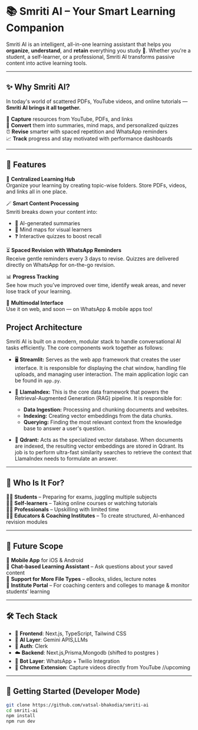 # 📚 Smriti AI – Your Smart Learning Companion

Smriti AI is an intelligent, all-in-one learning assistant that helps you **organize**, **understand**, and **retain** everything you study 🧠. Whether you're a student, a self-learner, or a professional, Smriti AI transforms passive content into active learning tools.

---

## ✨ Why Smriti AI?

In today's world of scattered PDFs, YouTube videos, and online tutorials — **Smriti AI brings it all together.**

🚀 **Capture** resources from YouTube, PDFs, and links  
🧠 **Convert** them into summaries, mind maps, and personalized quizzes  
⏰ **Revise** smarter with spaced repetition and WhatsApp reminders  
📈 **Track** progress and stay motivated with performance dashboards

---

## 🌟 Features

📁 **Centralized Learning Hub**  
Organize your learning by creating topic-wise folders. Store PDFs, videos, and links all in one place.

🪄 **Smart Content Processing**  
Smriti breaks down your content into:
- 📄 AI-generated summaries  
- 🧭 Mind maps for visual learners  
- ❓ Interactive quizzes to boost recall

⏳ **Spaced Revision with WhatsApp Reminders**  
Receive gentle reminders every 3 days to revise. Quizzes are delivered directly on WhatsApp for on-the-go revision.

📊 **Progress Tracking**  
See how much you’ve improved over time, identify weak areas, and never lose track of your learning.

💬 **Multimodal Interface**  
Use it on web, and soon — on WhatsApp & mobile apps too!

## Project Architecture

Smriti AI is built on a modern, modular stack to handle conversational AI tasks efficiently. The core components work together as follows:

- 🖥️ **Streamlit:** Serves as the web app framework that creates the user interface. It is responsible for displaying the chat window, handling file uploads, and managing user interaction. The main application logic can be found in `app.py`.

- 🧠 **LlamaIndex:** This is the core data framework that powers the Retrieval-Augmented Generation (RAG) pipeline. It is responsible for:
  - **Data Ingestion:** Processing and chunking documents and websites.
  - **Indexing:** Creating vector embeddings from the data chunks.
  - **Querying:** Finding the most relevant context from the knowledge base to answer a user's question.

- 💾 **Qdrant:** Acts as the specialized vector database. When documents are indexed, the resulting vector embeddings are stored in Qdrant. Its job is to perform ultra-fast similarity searches to retrieve the context that LlamaIndex needs to formulate an answer.

---

## 👥 Who Is It For?

👨‍🎓 **Students** – Preparing for exams, juggling multiple subjects  
🧑‍💻 **Self-learners** – Taking online courses or watching tutorials  
👩‍💼 **Professionals** – Upskilling with limited time  
👨‍🏫 **Educators & Coaching Institutes** – To create structured, AI-enhanced revision modules

---

## 🔮 Future Scope

📱 **Mobile App** for iOS & Android  
🧠 **Chat-based Learning Assistant** – Ask questions about your saved content  
🧾 **Support for More File Types** – eBooks, slides, lecture notes  
🏫 **Institute Portal** – For coaching centers and colleges to manage & monitor students’ learning

---

## 🛠️ Tech Stack

- 🧩 **Frontend**: Next.js, TypeScript, Tailwind CSS  
- 🧠 **AI Layer**: Gemini APIS,LLMs 
- 🔐 **Auth**: Clerk  
- ☁️ **Backend**: Next.js,Prisma,Mongodb  (shifted to postgres )
- 🤖 **Bot Layer**: WhatsApp + Twilio Integration  
- 🧪 **Chrome Extension**: Capture videos directly from YouTube //upcoming

---

## 🚀 Getting Started (Developer Mode)

```bash
git clone https://github.com/vatsal-bhakodia/smriti-ai
cd smriti-ai
npm install
npm run dev

